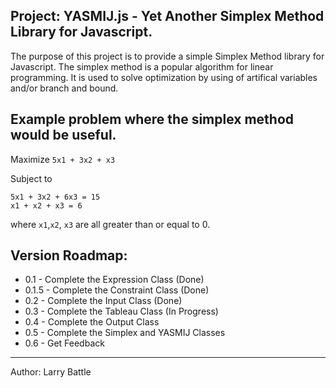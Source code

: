 Project: YASMIJ.js - Yet Another Simplex Method Library for Javascript.
----------------------------------------------------------
The purpose of this project is to provide a simple Simplex Method library for Javascript.
The simplex method is a popular algorithm for linear programming.
It is used to solve optimization by using of artifical variables and/or branch and bound.

Example problem where the simplex method would be useful.
----------------------------------------------------------
Maximize `5x1 + 3x2 + x3`

Subject to

    5x1 + 3x2 + 6x3 = 15
    x1 + x2 + x3 = 6

where `x1`,`x2`, `x3` are all greater than or equal to 0.

Version Roadmap:
----------------------------------------------------------
* 0.1 - Complete the Expression Class (Done)
* 0.1.5  - Complete the Constraint Class (Done)
* 0.2 - Complete the Input Class (Done)
* 0.3 - Complete the Tableau Class (In Progress)
* 0.4 - Complete the Output Class
* 0.5 - Complete the Simplex and YASMIJ Classes
* 0.6 - Get Feedback

----------------------------------------------------------
Author: Larry Battle<br/>